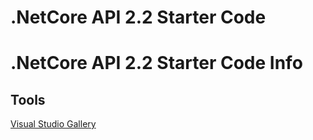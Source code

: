 # .NetCore API 2.2 Starter Code

# .NetCore API 2.2 Starter Code Info

## Tools
[Visual Studio Gallery](https://marketplace.visualstudio.com/)